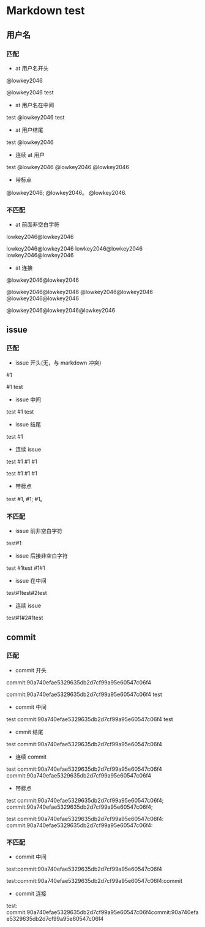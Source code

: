 # Markdown test

## 用户名

### 匹配

* at 用户名开头

@lowkey2046

@lowkey2046 test

* at 用户名在中间

test @lowkey2046 test

* at 用户结尾

test @lowkey2046

* 连续 at 用户

test @lowkey2046 @lowkey2046 @lowkey2046

* 带标点

@lowkey2046; @lowkey2046。 @lowkey2046.

### 不匹配

* at 前面非空白字符

lowkey2046@lowkey2046

lowkey2046@lowkey2046 lowkey2046@lowkey2046 lowkey2046@lowkey2046

* at 连接

@lowkey2046@lowkey2046

@lowkey2046@lowkey2046 @lowkey2046@lowkey2046 @lowkey2046@lowkey2046

@lowkey2046@lowkey2046@lowkey2046

## issue

### 匹配

* issue 开头(无，与 markdown 冲突)

#1

#1 test

* issue 中间

test #1 test

* issue 结尾

test #1

* 连续 issue

test #1 #1 #1

test #1 #1 #1

* 带标点

test #1, #1; #1。

### 不匹配

* issue 前非空白字符

test#1

* issue 后接非空白字符

test #1test #1#1

* issue 在中间

test#1test#2test

* 连续 issue

test#1#2#1test

## commit

### 匹配

* commit 开头

commit:90a740efae5329635db2d7cf99a95e60547c06f4

commit:90a740efae5329635db2d7cf99a95e60547c06f4 test

* commit 中间

test commit:90a740efae5329635db2d7cf99a95e60547c06f4 test

* cmmit 结尾

test commit:90a740efae5329635db2d7cf99a95e60547c06f4

* 连续 commit

test commit:90a740efae5329635db2d7cf99a95e60547c06f4 commit:90a740efae5329635db2d7cf99a95e60547c06f4

* 带标点

test commit:90a740efae5329635db2d7cf99a95e60547c06f4; commit:90a740efae5329635db2d7cf99a95e60547c06f4;

test commit:90a740efae5329635db2d7cf99a95e60547c06f4: commit:90a740efae5329635db2d7cf99a95e60547c06f4:

### 不匹配

* commit 中间

test:commit:90a740efae5329635db2d7cf99a95e60547c06f4

test:commit:90a740efae5329635db2d7cf99a95e60547c06f4:commit

* commit 连接

test: commit:90a740efae5329635db2d7cf99a95e60547c06f4commit:90a740efae5329635db2d7cf99a95e60547c06f4

